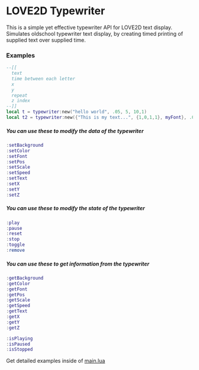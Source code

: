 # __LOVE2D Typewriter__
This is a simple yet effective typewriter API for LOVE2D text display.<br>
Simulates oldschool typewriter text display, by creating timed printing of supplied text over supplied time.

### Examples
```lua 
--[[
  text
  time between each letter
  x
  y
  repeat
  z index
--]]
local t = typewriter:new("hello world", .05, 5, 10,1)
local t2 = typewriter:new({"This is my text...", {1,0,1,1}, myFont}, .05, 5, 50, true,2)
```

##### You can use these to modify the data of the typewriter<br>
```lua
:setBackground
:setColor
:setFont
:setPos
:setScale
:setSpeed
:setText
:setX
:setY
:setZ
```
##### You can use these to modify the state of the typewriter<br>
```lua
:play
:pause
:reset
:stop
:toggle
:remove
```
##### You can use these to get information from the typewriter<br>
```lua
:getBackground
:getColor
:getFont
:getPos
:getScale
:getSpeed
:getText
:getX
:getY
:getZ

:isPlaying
:isPaused
:isStopped

```
Get detailed examples inside of [main.lua](https://github.com/czgaming94/love2d-typewriter/blob/main/main.lua)
